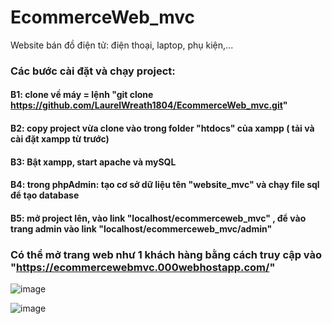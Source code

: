 # EcommerceWeb_mvc
Website bán đồ điện tử: điện thoại, laptop, phụ kiện,...
### Các bước cài đặt và chạy project:
#### B1: clone về máy = lệnh "git clone https://github.com/LaurelWreath1804/EcommerceWeb_mvc.git"
#### B2: copy project vừa clone vào trong folder "htdocs" của xampp ( tải và cài đặt xampp từ trước)
#### B3: Bật xampp, start apache và mySQL
#### B4: trong phpAdmin: tạo cơ sở dữ liệu tên "website_mvc" và chạy file sql để tạo database
#### B5: mở project lên, vào link "localhost/ecommerceweb_mvc" , để vào trang admin vào link "localhost/ecommerceweb_mvc/admin"
### Có thể mở trang web như 1 khách hàng bằng cách truy cập vào "https://ecommercewebmvc.000webhostapp.com/"
![image](https://user-images.githubusercontent.com/93032912/179794495-23aa184b-c2e5-42dd-b93e-3fce56d6fa77.png)

![image](https://user-images.githubusercontent.com/93032912/179794816-18554bc4-3c6c-42ae-8256-7b9a371d960d.png)
